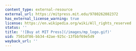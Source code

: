 ```yaml
---
content_type: external-resource
external_url: https://mitpress.mit.edu/9780262082372
has_external_license_warning: true
license: https://en.wikipedia.org/wiki/All_rights_reserved
status: ''
title: '![Buy at MIT Press](/images/mp_logo.gif)'
uid: 7501df86-bb34-42ae-925c-13fbbf69e5d9
wayback_url: ''
---
```

